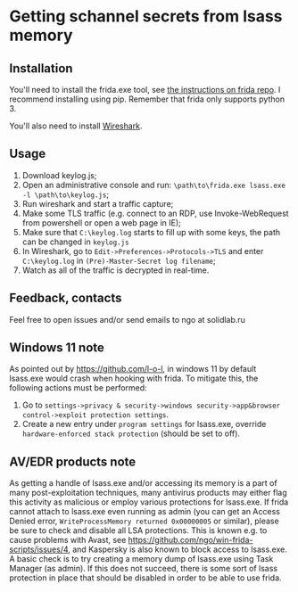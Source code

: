 # Getting schannel secrets from lsass memory

## Installation

You'll need to install the frida.exe tool, see [the instructions on frida repo](https://github.com/frida/frida#1-install-from-prebuilt-binaries). I recommend installing using pip. Remember that frida only supports python 3.

You'll also need to install [Wireshark](https://www.wireshark.org/).

## Usage

1. Download keylog.js;
2. Open an administrative console and run: `\path\to\frida.exe lsass.exe -l \path\to\keylog.js`;
3. Run wireshark and start a traffic capture;
4. Make some TLS traffic (e.g. connect to an RDP, use Invoke-WebRequest from powershell or open a web page in IE);
5. Make sure that `C:\keylog.log` starts to fill up with some keys, the path can be changed in `keylog.js`
6. In Wireshark, go to `Edit->Preferences->Protocols->TLS` and enter `C:\keylog.log` in `(Pre)-Master-Secret log filename`;
7. Watch as all of the traffic is decrypted in real-time.


## Feedback, contacts

Feel free to open issues and/or send emails to ngo at solidlab.ru

## Windows 11 note

As pointed out by https://github.com/l-o-l, in windows 11 by default lsass.exe would crash when hooking with frida.
To mitigate this, the following actions must be performed:

1. Go to `settings->privacy & security->windows security->app&browser control->exploit protection settings`.
2. Create a new entry under `program settings` for lsass.exe, override `hardware-enforced stack protection` (should be set to off).

## AV/EDR products note

As getting a handle of  lsass.exe and/or accessing its memory is a part of many post-exploitation techniques, many antivirus products may either flag this activity as malicious or employ various protections for lsass.exe. If frida cannot attach to lsass.exe even running as admin (you can get an Access Denied error, `WriteProcessMemory returned 0x00000005` or similar), please be sure to check and disable all LSA protections. This is known e.g. to cause problems with Avast, see https://github.com/ngo/win-frida-scripts/issues/4, and Kaspersky is also known to block access to lsass.exe. A basic check is to try creating a memory dump of lsass.exe using Task Manager (as admin). If this does not succeed, there is some sort of lsass protection in place that should be disabled in order to be able to use frida.
